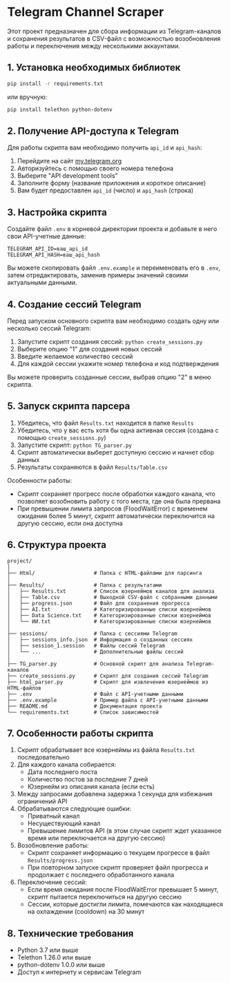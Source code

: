 # Telegram Channel Scraper

Этот проект предназначен для сбора информации из Telegram-каналов и сохранения результатов в CSV-файл с возможностью возобновления работы и переключения между несколькими аккаунтами.

## 1. Установка необходимых библиотек

```bash
pip install -r requirements.txt
```

или вручную:

```bash
pip install telethon python-dotenv
```

## 2. Получение API-доступа к Telegram

Для работы скрипта вам необходимо получить `api_id` и `api_hash`:

1. Перейдите на сайт [my.telegram.org](https://my.telegram.org/)
2. Авторизуйтесь с помощью своего номера телефона
3. Выберите "API development tools"
4. Заполните форму (название приложения и короткое описание)
5. Вам будет предоставлен `api_id` (число) и `api_hash` (строка)

## 3. Настройка скрипта

Создайте файл `.env` в корневой директории проекта и добавьте в него свои API-учетные данные:

```
TELEGRAM_API_ID=ваш_api_id
TELEGRAM_API_HASH=ваш_api_hash
```

Вы можете скопировать файл `.env.example` и переименовать его в `.env`, затем отредактировать, заменив примеры значений своими актуальными данными.

## 4. Создание сессий Telegram

Перед запуском основного скрипта вам необходимо создать одну или несколько сессий Telegram:

1. Запустите скрипт создания сессий: `python create_sessions.py`
2. Выберите опцию "1" для создания новых сессий
3. Введите желаемое количество сессий
4. Для каждой сессии укажите номер телефона и код подтверждения

Вы можете проверить созданные сессии, выбрав опцию "2" в меню скрипта.

## 5. Запуск скрипта парсера

1. Убедитесь, что файл `Results.txt` находится в папке `Results`
2. Убедитесь, что у вас есть хотя бы одна активная сессия (создана с помощью `create_sessions.py`)
3. Запустите скрипт: `python TG_parser.py`
4. Скрипт автоматически выберет доступную сессию и начнет сбор данных
5. Результаты сохраняются в файл `Results/Table.csv`

Особенности работы:
- Скрипт сохраняет прогресс после обработки каждого канала, что позволяет возобновить работу с того места, где она была прервана
- При превышении лимита запросов (FloodWaitError) с временем ожидания более 5 минут, скрипт автоматически переключится на другую сессию, если она доступна

## 6. Структура проекта

```
project/
│
├── Html/                   # Папка с HTML-файлами для парсинга
│
├── Results/                # Папка с результатами
│   ├── Results.txt         # Список юзернеймов каналов для анализа
│   ├── Table.csv           # Выходной CSV-файл с собранными данными
│   ├── progress.json       # Файл для сохранения прогресса
│   ├── AI.txt              # Категоризированные списки юзернеймов
│   ├── Data Science.txt    # Категоризированные списки юзернеймов
│   └── ИИ.txt              # Категоризированные списки юзернеймов
│
├── sessions/               # Папка с сессиями Telegram
│   ├── sessions_info.json  # Информация о созданных сессиях
│   ├── session_1.session   # Файлы сессий Telegram
│   └── ...                 # Дополнительные файлы сессий
│
├── TG_parser.py            # Основной скрипт для анализа Telegram-каналов
├── create_sessions.py      # Скрипт для создания сессий Telegram
├── html_parser.py          # Скрипт для извлечения юзернеймов из HTML-файлов
├── .env                    # Файл с API-учетными данными
├── .env.example            # Пример файла с API-учетными данными
├── README.md               # Документация проекта
└── requirements.txt        # Список зависимостей
```

## 7. Особенности работы скрипта

1. Скрипт обрабатывает все юзернеймы из файла `Results.txt` последовательно
2. Для каждого канала собирается:
   - Дата последнего поста
   - Количество постов за последние 7 дней
   - Юзернейм из описания канала (если есть)
3. Между запросами добавлена задержка 1 секунда для избежания ограничений API
4. Обрабатываются следующие ошибки:
   - Приватный канал
   - Несуществующий канал
   - Превышение лимитов API (в этом случае скрипт ждет указанное время или переключается на другую сессию)
5. Возобновление работы:
   - Скрипт сохраняет информацию о текущем прогрессе в файл `Results/progress.json`
   - При повторном запуске скрипт проверяет файл прогресса и продолжает с последнего обработанного канала
6. Переключение сессий:
   - Если время ожидания после FloodWaitError превышает 5 минут, скрипт пытается переключиться на другую сессию
   - Сессии, которые достигли лимита, помечаются как находящиеся на охлаждении (cooldown) на 30 минут

## 8. Технические требования

- Python 3.7 или выше
- Telethon 1.26.0 или выше
- python-dotenv 1.0.0 или выше
- Доступ к интернету и сервисам Telegram